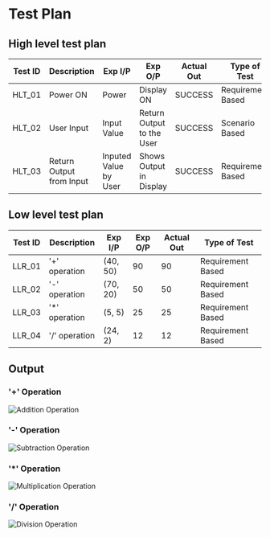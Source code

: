 # Test Plan
## High level test plan
|Test ID | Description | Exp I/P | Exp O/P | Actual Out | Type of Test
|--------|-------------|---------|---------|------------|-------------
| HLT_01 | Power ON | Power | Display ON | SUCCESS | Requirement Based 
| HLT_02 | User Input | Input Value | Return Output to the User | SUCCESS | Scenario Based            
| HLT_03 | Return Output from Input | Inputed Value by User | Shows Output in Display | SUCCESS | Requirement Based

## Low level test plan
|Test ID | Description | Exp I/P | Exp O/P | Actual Out | Type of Test
|--------|-------------|---------|---------|------------|-------------
| LLR_01 | '+' operation | (40, 50) | 90 | 90 | Requirement Based        
| LLR_02 | '-' operation | (70, 20) | 50 | 50 | Requirement Based        
| LLR_03 | '*' operation | (5, 5) | 25 | 25 | Requirement Based         
| LLR_04 | '/' operation | (24, 2) | 12 | 12 | Requirement Based

## Output
### '+' Operation 
![Addition Operation](https://user-images.githubusercontent.com/88921546/144258089-6e223868-74ce-4208-b287-d57edb5acede.png)
### '-' Operation 
![Subtraction Operation](https://user-images.githubusercontent.com/88921546/144258107-72d458b5-4a34-4d37-a814-72b9a5349020.png)
### '*' Operation 
![Multiplication Operation](https://user-images.githubusercontent.com/88921546/144258148-d0d0995b-e5c6-4f14-938e-6c5a93591967.png)
### '/' Operation 
![Division Operation](https://user-images.githubusercontent.com/88921546/144258177-066fc78e-6698-4f68-b8bd-378b55f0e75d.png)
